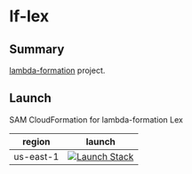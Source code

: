 # lf-lex

## Summary

[lambda-formation](https://github.com/SungardAS/generator-lambda-formation) project.


## Launch

SAM CloudFormation for lambda-formation Lex

|region|launch|
|------|------|
|us-east-1|[![Launch Stack][launch-stack-image]][latest-launch-us-east-1-url]|

[launch-stack-image]: https://s3.amazonaws.com/cloudformation-examples/cloudformation-launch-stack.png
[latest-launch-us-east-1-url]: https://console.aws.amazon.com/cloudformation/home?region=us-east-1#/stacks/new?stackName=awscode-buckets&templateURL=https://s3.amazonaws.com/lambda-formation.us-east-1/lf-lex/branches/master/latest/lf-lex.template.yml
